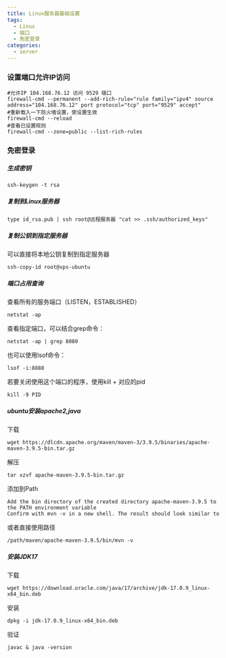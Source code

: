 ```yaml
---
title: Linux服务器基础设置
tags:
  - Linux
  - 端口
  - 免密登录
categories:
  - server
---
```


### 设置端口允许IP访问
```
#允许IP 104.168.76.12 访问 9529 端口
firewall-cmd --permanent --add-rich-rule="rule family="ipv4" source address="104.168.76.12" port protocol="tcp" port="9529" accept"
#重新载入一下防火墙设置，使设置生效
firewall-cmd --reload
#查看已设置规则
firewall-cmd --zone=public --list-rich-rules
```

### 免密登录
##### 生成密钥

```
ssh-keygen -t rsa
```

##### 复制到Linux服务器

```
type id_rsa.pub | ssh root@远程服务器 "cat >> .ssh/authorized_keys"
```

##### 复制公钥到指定服务器
可以直接将本地公钥复制到指定服务器
```
ssh-copy-id root@vps-ubuntu
```

##### 端口占用查询

查看所有的服务端口（LISTEN，ESTABLISHED）
```
netstat -ap
```

查看指定端口，可以结合grep命令：
```
netstat -ap | grep 8080
```

也可以使用lsof命令：
```
lsof -i:8888
```

若要关闭使用这个端口的程序，使用kill + 对应的pid
```
kill -9 PID
```

##### ubuntu安装apache2,java
下载
```
wget https://dlcdn.apache.org/maven/maven-3/3.9.5/binaries/apache-maven-3.9.5-bin.tar.gz
```

解压
```
tar xzvf apache-maven-3.9.5-bin.tar.gz
```

添加到Path
```
Add the bin directory of the created directory apache-maven-3.9.5 to the PATH environment variable
Confirm with mvn -v in a new shell. The result should look similar to
```
或者直接使用路径
```
/path/maven/apache-maven-3.9.5/bin/mvn -v
```

##### 安装JDK17
下载
```
wget https://download.oracle.com/java/17/archive/jdk-17.0.9_linux-x64_bin.deb
```

安装
```
dpkg -i jdk-17.0.9_linux-x64_bin.deb
```

验证
```
javac & java -version
```